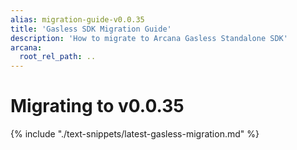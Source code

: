 ```yaml
---
alias: migration-guide-v0.0.35
title: 'Gasless SDK Migration Guide'
description: 'How to migrate to Arcana Gasless Standalone SDK'
arcana:
  root_rel_path: ..
---
```


# Migrating to v0.0.35

{% include "./text-snippets/latest-gasless-migration.md" %}

